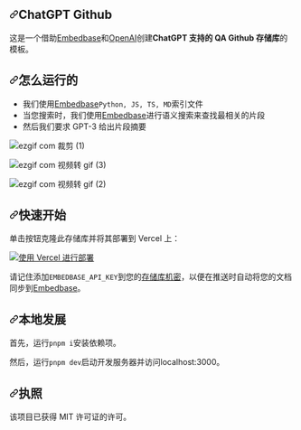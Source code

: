 <div class="Box-sc-g0xbh4-0 bJMeLZ js-snippet-clipboard-copy-unpositioned" data-hpc="true"><article class="markdown-body entry-content container-lg" itemprop="text"><h1 tabindex="-1" dir="auto"><a id="user-content-chatgpt-github" class="anchor" aria-hidden="true" tabindex="-1" href="#chatgpt-github"><svg class="octicon octicon-link" viewBox="0 0 16 16" version="1.1" width="16" height="16" aria-hidden="true"><path d="m7.775 3.275 1.25-1.25a3.5 3.5 0 1 1 4.95 4.95l-2.5 2.5a3.5 3.5 0 0 1-4.95 0 .751.751 0 0 1 .018-1.042.751.751 0 0 1 1.042-.018 1.998 1.998 0 0 0 2.83 0l2.5-2.5a2.002 2.002 0 0 0-2.83-2.83l-1.25 1.25a.751.751 0 0 1-1.042-.018.751.751 0 0 1-.018-1.042Zm-4.69 9.64a1.998 1.998 0 0 0 2.83 0l1.25-1.25a.751.751 0 0 1 1.042.018.751.751 0 0 1 .018 1.042l-1.25 1.25a3.5 3.5 0 1 1-4.95-4.95l2.5-2.5a3.5 3.5 0 0 1 4.95 0 .751.751 0 0 1-.018 1.042.751.751 0 0 1-1.042.018 1.998 1.998 0 0 0-2.83 0l-2.5 2.5a1.998 1.998 0 0 0 0 2.83Z"></path></svg></a><font style="vertical-align: inherit;"><font style="vertical-align: inherit;">ChatGPT Github</font></font></h1>
<p dir="auto"><font style="vertical-align: inherit;"><font style="vertical-align: inherit;">这是一个借助</font><a href="https://embedbase.xyz" rel="nofollow"><font style="vertical-align: inherit;">Embedbase</font></a><font style="vertical-align: inherit;">和</font><a href="https://openai.com" rel="nofollow"><font style="vertical-align: inherit;">OpenAI</font></a><font style="vertical-align: inherit;">创建</font></font><strong><font style="vertical-align: inherit;"><font style="vertical-align: inherit;">ChatGPT 支持的 QA Github 存储库</font></font></strong><font style="vertical-align: inherit;"><font style="vertical-align: inherit;">的模板。</font></font><a href="https://embedbase.xyz" rel="nofollow"><font style="vertical-align: inherit;"></font></a><font style="vertical-align: inherit;"></font><a href="https://openai.com" rel="nofollow"><font style="vertical-align: inherit;"></font></a><font style="vertical-align: inherit;"></font></p>
<h2 tabindex="-1" dir="auto"><a id="user-content-how-it-works" class="anchor" aria-hidden="true" tabindex="-1" href="#how-it-works"><svg class="octicon octicon-link" viewBox="0 0 16 16" version="1.1" width="16" height="16" aria-hidden="true"><path d="m7.775 3.275 1.25-1.25a3.5 3.5 0 1 1 4.95 4.95l-2.5 2.5a3.5 3.5 0 0 1-4.95 0 .751.751 0 0 1 .018-1.042.751.751 0 0 1 1.042-.018 1.998 1.998 0 0 0 2.83 0l2.5-2.5a2.002 2.002 0 0 0-2.83-2.83l-1.25 1.25a.751.751 0 0 1-1.042-.018.751.751 0 0 1-.018-1.042Zm-4.69 9.64a1.998 1.998 0 0 0 2.83 0l1.25-1.25a.751.751 0 0 1 1.042.018.751.751 0 0 1 .018 1.042l-1.25 1.25a3.5 3.5 0 1 1-4.95-4.95l2.5-2.5a3.5 3.5 0 0 1 4.95 0 .751.751 0 0 1-.018 1.042.751.751 0 0 1-1.042.018 1.998 1.998 0 0 0-2.83 0l-2.5 2.5a1.998 1.998 0 0 0 0 2.83Z"></path></svg></a><font style="vertical-align: inherit;"><font style="vertical-align: inherit;">怎么运行的</font></font></h2>
<ul dir="auto">
<li><font style="vertical-align: inherit;"><font style="vertical-align: inherit;">我们使用</font><a href="https://github.com/another-ai/embedbase"><font style="vertical-align: inherit;">Embedbase</font></a></font><code>Python, JS, TS, MD</code><font style="vertical-align: inherit;"><font style="vertical-align: inherit;">索引文件</font></font><a href="https://github.com/another-ai/embedbase"><font style="vertical-align: inherit;"></font></a></li>
<li><font style="vertical-align: inherit;"><font style="vertical-align: inherit;">当您搜索时，我们使用</font></font><a href="https://github.com/another-ai/embedbase"><font style="vertical-align: inherit;"><font style="vertical-align: inherit;">Embedbase</font></font></a><font style="vertical-align: inherit;"><font style="vertical-align: inherit;">进行语义搜索来查找最相关的片段</font></font></li>
<li><font style="vertical-align: inherit;"><font style="vertical-align: inherit;">然后我们要求 GPT-3 给出片段摘要</font></font></li>
</ul>
<p dir="auto"><animated-image data-catalyst=""><a target="_blank" rel="noopener noreferrer nofollow" href="https://user-images.githubusercontent.com/25003283/221257024-782d29c8-7168-401d-8f1e-a3461107cdae.gif" data-target="animated-image.originalLink"><img src="https://user-images.githubusercontent.com/25003283/221257024-782d29c8-7168-401d-8f1e-a3461107cdae.gif" alt="ezgif com 裁剪 (1)" style="max-width: 100%; display: inline-block;" data-target="animated-image.originalImage"></a>
      <span class="AnimatedImagePlayer" data-target="animated-image.player" hidden="">
        <a data-target="animated-image.replacedLink" class="AnimatedImagePlayer-images" href="https://user-images.githubusercontent.com/25003283/221257024-782d29c8-7168-401d-8f1e-a3461107cdae.gif" target="_blank">
          
 </p>
<p dir="auto"><animated-image data-catalyst=""><a target="_blank" rel="noopener noreferrer nofollow" href="https://user-images.githubusercontent.com/25003283/221257924-845c0edc-7702-4784-9e0a-7e9764050be0.gif" data-target="animated-image.originalLink"><img src="https://user-images.githubusercontent.com/25003283/221257924-845c0edc-7702-4784-9e0a-7e9764050be0.gif" alt="ezgif com 视频转 gif (3)" style="max-width: 100%; display: inline-block;" data-target="animated-image.originalImage"></a>
      <span class="AnimatedImagePlayer" data-target="animated-image.player" hidden="">
        <a data-target="animated-image.replacedLink" class="AnimatedImagePlayer-images" href="https://user-images.githubusercontent.com/25003283/221257924-845c0edc-7702-4784-9e0a-7e9764050be0.gif" target="_blank">
          
 
<p dir="auto"><animated-image data-catalyst=""><a target="_blank" rel="noopener noreferrer nofollow" href="https://user-images.githubusercontent.com/25003283/221257938-66b8c909-60be-4d13-8487-10f285adfdf9.gif" data-target="animated-image.originalLink"><img src="https://user-images.githubusercontent.com/25003283/221257938-66b8c909-60be-4d13-8487-10f285adfdf9.gif" alt="ezgif com 视频转 gif (2)" style="max-width: 100%; display: inline-block;" data-target="animated-image.originalImage"></a>
      <span class="AnimatedImagePlayer" data-target="animated-image.player" hidden="">
        <a data-target="animated-image.replacedLink" class="AnimatedImagePlayer-images" href="https://user-images.githubusercontent.com/25003283/221257938-66b8c909-60be-4d13-8487-10f285adfdf9.gif" target="_blank">
          
        
<h2 tabindex="-1" dir="auto"><a id="user-content-quick-start" class="anchor" aria-hidden="true" tabindex="-1" href="#quick-start"><svg class="octicon octicon-link" viewBox="0 0 16 16" version="1.1" width="16" height="16" aria-hidden="true"><path d="m7.775 3.275 1.25-1.25a3.5 3.5 0 1 1 4.95 4.95l-2.5 2.5a3.5 3.5 0 0 1-4.95 0 .751.751 0 0 1 .018-1.042.751.751 0 0 1 1.042-.018 1.998 1.998 0 0 0 2.83 0l2.5-2.5a2.002 2.002 0 0 0-2.83-2.83l-1.25 1.25a.751.751 0 0 1-1.042-.018.751.751 0 0 1-.018-1.042Zm-4.69 9.64a1.998 1.998 0 0 0 2.83 0l1.25-1.25a.751.751 0 0 1 1.042.018.751.751 0 0 1 .018 1.042l-1.25 1.25a3.5 3.5 0 1 1-4.95-4.95l2.5-2.5a3.5 3.5 0 0 1 4.95 0 .751.751 0 0 1-.018 1.042.751.751 0 0 1-1.042.018 1.998 1.998 0 0 0-2.83 0l-2.5 2.5a1.998 1.998 0 0 0 0 2.83Z"></path></svg></a><font style="vertical-align: inherit;"><font style="vertical-align: inherit;">快速开始</font></font></h2>
<p dir="auto"><font style="vertical-align: inherit;"><font style="vertical-align: inherit;">单击按钮克隆此存储库并将其部署到 Vercel 上：</font></font></p>
<p dir="auto"><a href="https://vercel.com/new/clone?repository-url=https%3A%2F%2Fgithub.com%2Fanother-ai%2Fchat-gpt-github&amp;env=EMBEDBASE_API_KEY,OPENAI_API_KEY&amp;envDescription=Get%20your%20API%20key%20on%20Embedbase%20website%20at%20https%3A%2F%2Fapp.embedbase.xyz%20and%20your%20OpenAI%20key%20at%20https%3A%2F%2Fplatform.openai.com%2Faccount%2Fapi-keys" rel="nofollow"><img src="https://camo.githubusercontent.com/0d115430c1db17132964386282927e5e313543c7d868fc06bc9a7c65d7ec974e/68747470733a2f2f76657263656c2e636f6d2f627574746f6e" alt="使用 Vercel 进行部署" data-canonical-src="https://vercel.com/button" style="max-width: 100%;"></a></p>
<p dir="auto"><font style="vertical-align: inherit;"><font style="vertical-align: inherit;">请记住添加</font></font><code>EMBEDBASE_API_KEY</code><font style="vertical-align: inherit;"><font style="vertical-align: inherit;">到您的</font></font><a href="https://docs.github.com/en/rest/actions/secrets"><font style="vertical-align: inherit;"><font style="vertical-align: inherit;">存储库机密</font></font></a><font style="vertical-align: inherit;"><font style="vertical-align: inherit;">，以便在推送时自动将您的文档同步到</font></font><a href="https://embedbase.xyz" rel="nofollow"><font style="vertical-align: inherit;"><font style="vertical-align: inherit;">Embedbase</font></font></a><font style="vertical-align: inherit;"><font style="vertical-align: inherit;">。</font></font></p>
<h2 tabindex="-1" dir="auto"><a id="user-content-local-development" class="anchor" aria-hidden="true" tabindex="-1" href="#local-development"><svg class="octicon octicon-link" viewBox="0 0 16 16" version="1.1" width="16" height="16" aria-hidden="true"><path d="m7.775 3.275 1.25-1.25a3.5 3.5 0 1 1 4.95 4.95l-2.5 2.5a3.5 3.5 0 0 1-4.95 0 .751.751 0 0 1 .018-1.042.751.751 0 0 1 1.042-.018 1.998 1.998 0 0 0 2.83 0l2.5-2.5a2.002 2.002 0 0 0-2.83-2.83l-1.25 1.25a.751.751 0 0 1-1.042-.018.751.751 0 0 1-.018-1.042Zm-4.69 9.64a1.998 1.998 0 0 0 2.83 0l1.25-1.25a.751.751 0 0 1 1.042.018.751.751 0 0 1 .018 1.042l-1.25 1.25a3.5 3.5 0 1 1-4.95-4.95l2.5-2.5a3.5 3.5 0 0 1 4.95 0 .751.751 0 0 1-.018 1.042.751.751 0 0 1-1.042.018 1.998 1.998 0 0 0-2.83 0l-2.5 2.5a1.998 1.998 0 0 0 0 2.83Z"></path></svg></a><font style="vertical-align: inherit;"><font style="vertical-align: inherit;">本地发展</font></font></h2>
<p dir="auto"><font style="vertical-align: inherit;"><font style="vertical-align: inherit;">首先，运行</font></font><code>pnpm i</code><font style="vertical-align: inherit;"><font style="vertical-align: inherit;">安装依赖项。</font></font></p>
<p dir="auto"><font style="vertical-align: inherit;"><font style="vertical-align: inherit;">然后，运行</font></font><code>pnpm dev</code><font style="vertical-align: inherit;"><font style="vertical-align: inherit;">启动开发服务器并访问localhost:3000。</font></font></p>
<h2 tabindex="-1" dir="auto"><a id="user-content-license" class="anchor" aria-hidden="true" tabindex="-1" href="#license"><svg class="octicon octicon-link" viewBox="0 0 16 16" version="1.1" width="16" height="16" aria-hidden="true"><path d="m7.775 3.275 1.25-1.25a3.5 3.5 0 1 1 4.95 4.95l-2.5 2.5a3.5 3.5 0 0 1-4.95 0 .751.751 0 0 1 .018-1.042.751.751 0 0 1 1.042-.018 1.998 1.998 0 0 0 2.83 0l2.5-2.5a2.002 2.002 0 0 0-2.83-2.83l-1.25 1.25a.751.751 0 0 1-1.042-.018.751.751 0 0 1-.018-1.042Zm-4.69 9.64a1.998 1.998 0 0 0 2.83 0l1.25-1.25a.751.751 0 0 1 1.042.018.751.751 0 0 1 .018 1.042l-1.25 1.25a3.5 3.5 0 1 1-4.95-4.95l2.5-2.5a3.5 3.5 0 0 1 4.95 0 .751.751 0 0 1-.018 1.042.751.751 0 0 1-1.042.018 1.998 1.998 0 0 0-2.83 0l-2.5 2.5a1.998 1.998 0 0 0 0 2.83Z"></path></svg></a><font style="vertical-align: inherit;"><font style="vertical-align: inherit;">执照</font></font></h2>
<p dir="auto"><font style="vertical-align: inherit;"><font style="vertical-align: inherit;">该项目已获得 MIT 许可证的许可。</font></font></p>
</article></div>

